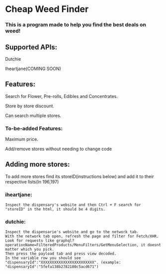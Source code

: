 # Cheap Weed Finder
### This is a program made to help you find the best deals on weed!

## Supported APIs:

  Dutchie
  
  Iheartjane(COMING SOON)

## Features:

  Search for Flower, Pre-rolls, Edibles and Concentrates.
  
  Store by store discount.
  
  Can search multiple stores.
  
### To-be-added Features:

  Maximum price.
  
  Add/remove stores without needing to change code
  
## Adding more stores:
To add more stores find its storeID(instructions below) and add it to their respective lists(ln 196,197)

  ### iheartjane: 
    Inspect the dispensary's website and then Ctrl + F search for "storeID" in the html, it should be 4 digits.

 ### dutchie: 
    Inspect the dispensarie's website and go to the network tab.
    With the network tab open, refresh the page and filter for Fetch/XHR.
    Look for requests like graphql?operationName=FilteredProducts/MenuFilters/GetMenuSelection, it doesnt matter which you pick.
    Then press the payload tab and press view decoded.
    In the variable row you should see "dispensaryId":"XXXXXXXXXXXXXXXXXXXXXXXX". (example: "dispensaryId":"5fefa138b2782100c5acd671")
